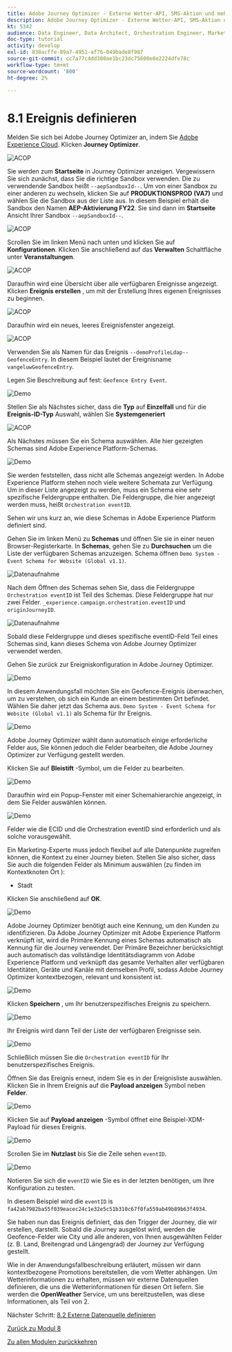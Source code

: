 ```yaml
---
title: Adobe Journey Optimizer - Externe Wetter-API, SMS-Aktion und mehr - Ereignis definieren
description: Adobe Journey Optimizer - Externe Wetter-API, SMS-Aktion und mehr
kt: 5342
audience: Data Engineer, Data Architect, Orchestration Engineer, Marketer
doc-type: tutorial
activity: develop
exl-id: 838acffe-89a7-4951-af76-049bade8f987
source-git-commit: cc7a77c4dd380ae1bc23dc75608e8e2224dfe78c
workflow-type: tm+mt
source-wordcount: '800'
ht-degree: 2%

---
```


# 8.1 Ereignis definieren

Melden Sie sich bei Adobe Journey Optimizer an, indem Sie [Adobe Experience Cloud](https://experience.adobe.com). Klicken **Journey Optimizer**.

![ACOP](../module7/images/acophome.png)

Sie werden zum **Startseite**  in Journey Optimizer anzeigen. Vergewissern Sie sich zunächst, dass Sie die richtige Sandbox verwenden. Die zu verwendende Sandbox heißt `--aepSandboxId--`. Um von einer Sandbox zu einer anderen zu wechseln, klicken Sie auf **PRODUKTIONSPROD (VA7)** und wählen Sie die Sandbox aus der Liste aus. In diesem Beispiel erhält die Sandbox den Namen **AEP-Aktivierung FY22**. Sie sind dann im **Startseite** Ansicht Ihrer Sandbox `--aepSandboxId--`.

![ACOP](../module7/images/acoptriglp.png)

Scrollen Sie im linken Menü nach unten und klicken Sie auf **Konfigurationen**. Klicken Sie anschließend auf das **Verwalten** Schaltfläche unter **Veranstaltungen**.

![ACOP](./images/acopmenu.png)

Daraufhin wird eine Übersicht über alle verfügbaren Ereignisse angezeigt. Klicken **Ereignis erstellen** , um mit der Erstellung Ihres eigenen Ereignisses zu beginnen.

![ACOP](./images/emptyevent.png)

Daraufhin wird ein neues, leeres Ereignisfenster angezeigt.

![ACOP](./images/emptyevent1.png)

Verwenden Sie als Namen für das Ereignis `--demoProfileLdap--GeofenceEntry`. In diesem Beispiel lautet der Ereignisname `vangeluwGeofenceEntry`.

Legen Sie Beschreibung auf fest: `Geofence Entry Event`.

![Demo](./images/evname.png)

Stellen Sie als Nächstes sicher, dass die **Typ** auf **Einzelfall** und für die **Ereignis-ID-Typ** Auswahl, wählen Sie **Systemgeneriert**

![ACOP](./images/eventidtype.png)

Als Nächstes müssen Sie ein Schema auswählen. Alle hier gezeigten Schemas sind Adobe Experience Platform-Schemas.

![Demo](./images/evschema.png)

Sie werden feststellen, dass nicht alle Schemas angezeigt werden. In Adobe Experience Platform stehen noch viele weitere Schemata zur Verfügung.
Um in dieser Liste angezeigt zu werden, muss ein Schema eine sehr spezifische Feldergruppe enthalten. Die Feldergruppe, die hier angezeigt werden muss, heißt `Orchestration eventID`.

Sehen wir uns kurz an, wie diese Schemas in Adobe Experience Platform definiert sind.

Gehen Sie im linken Menü zu **Schemas** und öffnen Sie sie in einer neuen Browser-Registerkarte. In **Schemas**, gehen Sie zu **Durchsuchen** um die Liste der verfügbaren Schemas anzuzeigen.
Schema öffnen `Demo System - Event Schema for Website (Global v1.1)`.

![Datenaufnahme](./images/schemas.png)

Nach dem Öffnen des Schemas sehen Sie, dass die Feldergruppe `Orchestration eventID` ist Teil des Schemas.
Diese Feldergruppe hat nur zwei Felder. `_experience.campaign.orchestration.eventID` und `originJourneyID`.

![Datenaufnahme](./images/schemageo.png)

Sobald diese Feldergruppe und dieses spezifische eventID-Feld Teil eines Schemas sind, kann dieses Schema von Adobe Journey Optimizer verwendet werden.

Gehen Sie zurück zur Ereigniskonfiguration in Adobe Journey Optimizer.

![Demo](./images/evschema.png)

In diesem Anwendungsfall möchten Sie ein Geofence-Ereignis überwachen, um zu verstehen, ob sich ein Kunde an einem bestimmten Ort befindet. Wählen Sie daher jetzt das Schema aus. `Demo System - Event Schema for Website (Global v1.1)` als Schema für Ihr Ereignis.

![Demo](./images/evschema1.png)

Adobe Journey Optimizer wählt dann automatisch einige erforderliche Felder aus, Sie können jedoch die Felder bearbeiten, die Adobe Journey Optimizer zur Verfügung gestellt werden.

Klicken Sie auf **Bleistift** -Symbol, um die Felder zu bearbeiten.

![Demo](./images/editfields.png)

Daraufhin wird ein Popup-Fenster mit einer Schemahierarchie angezeigt, in dem Sie Felder auswählen können.

![Demo](./images/popup.png)

Felder wie die ECID und die Orchestration eventID sind erforderlich und als solche vorausgewählt.

Ein Marketing-Experte muss jedoch flexibel auf alle Datenpunkte zugreifen können, die Kontext zu einer Journey bieten. Stellen Sie also sicher, dass Sie auch die folgenden Felder als Minimum auswählen (zu finden im Kontextknoten Ort ):

- Stadt

Klicken Sie anschließend auf **OK**.

![Demo](./images/popupok.png)

Adobe Journey Optimizer benötigt auch eine Kennung, um den Kunden zu identifizieren. Da Adobe Journey Optimizer mit Adobe Experience Platform verknüpft ist, wird die Primäre Kennung eines Schemas automatisch als Kennung für die Journey verwendet.
Der Primäre Bezeichner berücksichtigt auch automatisch das vollständige Identitätsdiagramm von Adobe Experience Platform und verknüpft das gesamte Verhalten aller verfügbaren Identitäten, Geräte und Kanäle mit demselben Profil, sodass Adobe Journey Optimizer kontextbezogen, relevant und konsistent ist.

![Demo](./images/eventidentifier.png)

Klicken **Speichern** , um Ihr benutzerspezifisches Ereignis zu speichern.

![Demo](./images/save.png)

Ihr Ereignis wird dann Teil der Liste der verfügbaren Ereignisse sein.

![Demo](./images/eventlist.png)

Schließlich müssen Sie die `Orchestration eventID` für Ihr benutzerspezifisches Ereignis.

Öffnen Sie das Ereignis erneut, indem Sie es in der Ereignisliste auswählen.
Klicken Sie in Ihrem Ereignis auf die **Payload anzeigen** Symbol neben **Felder**.

![Demo](./images/eventlist1.png)

Klicken Sie auf **Payload anzeigen** -Symbol öffnet eine Beispiel-XDM-Payload für dieses Ereignis.

![Demo](./images/fieldseyepayload.png)

Scrollen Sie im **Nutzlast** bis Sie die Zeile sehen `eventID`.

![Demo](./images/fieldseyepayloadev.png)

Notieren Sie sich die `eventID` wie Sie es in der letzten benötigen, um Ihre Konfiguration zu testen.

In diesem Beispiel wird die `eventID` is `fa42ab7982ba55f039eacec24c1e32e5c51b310c67f0fa559ab49b89b63f4934`.

Sie haben nun das Ereignis definiert, das den Trigger der Journey, die wir erstellen, darstellt. Sobald die Journey ausgelöst wird, werden die Geofence-Felder wie City und alle anderen, von Ihnen ausgewählten Felder (z. B. Land, Breitengrad und Längengrad) der Journey zur Verfügung gestellt.

Wie in der Anwendungsfallbeschreibung erläutert, müssen wir dann kontextbezogene Promotions bereitstellen, die vom Wetter abhängen. Um Wetterinformationen zu erhalten, müssen wir externe Datenquellen definieren, die uns die Wetterinformationen für diesen Ort liefern. Sie werden die **OpenWeather** Service, um uns bereitzustellen, was diese Informationen, als Teil von 2.

Nächster Schritt: [8.2 Externe Datenquelle definieren](./ex2.md)

[Zurück zu Modul 8](journey-orchestration-external-weather-api-sms.md)

[Zu allen Modulen zurückkehren](../../overview.md)
